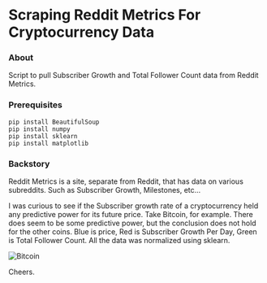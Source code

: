 # Scraping Reddit Metrics For Cryptocurrency Data

### About
Script to pull Subscriber Growth and Total Follower Count data from Reddit Metrics.

### Prerequisites
```
pip install BeautifulSoup  
pip install numpy 
pip install sklearn 
pip install matplotlib 
```

### Backstory

Reddit Metrics is a site, separate from Reddit, that has data on various subreddits. Such as Subscriber Growth, Milestones, etc...

I was curious to see if the Subscriber growth rate of a cryptocurrency held any predictive power for its future price. Take Bitcoin, for example. There does seem to be some predictive power, but the conclusion does not hold for the other coins. Blue is price, Red is Subscriber Growth Per Day, Green is Total Follower Count. All the data was normalized using sklearn.

![Bitcoin](https://user-images.githubusercontent.com/32149087/34464985-01708d8a-ee67-11e7-8a4b-312590050574.png)

Cheers. 
